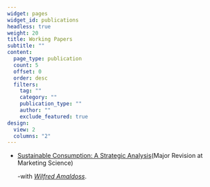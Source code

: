 ```yaml
---
widget: pages
widget_id: publications
headless: true
weight: 20
title: Working Papers
subtitle: ""
content:
  page_type: publication
  count: 5
  offset: 0
  order: desc
  filters:
    tag: ""
    category: ""
    publication_type: ""
    author: ""
    exclude_featured: true
design:
  view: 2
  columns: "2"
---
```

* [Sustainable Consumption: A Strategic Analysis](https://www.dropbox.com/s/89ylv55387jw0hw/Sustainable-Consumption_MKSC-Submission.pdf?dl=0)(Major Revision at Marketing Science)

  -with *[Wilfred Amaldoss](https://www.fuqua.duke.edu/faculty/wilfred-amaldoss)*.

